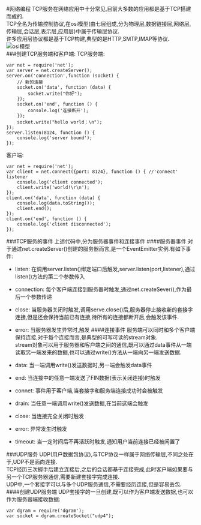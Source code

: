 #网络编程
TCP服务在网络应用中十分常见,目前大多数的应用都是基于TCP搭建而成的.  
TCP全名为传输控制协议,在osi模型(由七层组成,分为物理层,数据链接层,网络层,传输层,会话层,表示层,应用层)中属于传输层协议.   
许多应用层协议都是基于TCP构建,典型的是HTTP,SMTP,IMAP等协议.  
![osi模型](http://oy99ekzhi.bkt.clouddn.com/18.jpg)   
###创建TCP服务端和客户端:
TCP服务端:  

	var net = require('net');
	var server = net.createServer();
	server.on('connection',function (socket) {
		// 新的连接
		socket.on('data', function (data) {
			socket.write("你好");
		});
		socket.on('end', function () {
			console.log('连接断开');
		});
		socket.write("hello world：\n");
	});
	server.listen(8124, function () {
		console.log('server bound');
	});

客户端:
	
	var net = require('net');
	var client = net.connect({port: 8124}, function () { //'connect' listener
		console.log('client connected');
		client.write('world!\r\n');
	});
	client.on('data', function (data) {
		console.log(data.toString());
		client.end();
	});
	client.on('end', function () {
		console.log('client disconnected');
	});
###TCP服务的事件
上述代码中,分为服务器事件和连接事件
####服务器事件
对于通过net.createServer()创建的服务器而言,是一个EventEmitter实例.有如下事件:  

- listen: 在调用server.listen()绑定端口后触发,server.listen(port,listener),通过listen()方法的第二个参数传入
- connection: 每个客户端连接到服务器时触发,通过net.createSever(),作为最后一个参数传递
- close: 当服务器关闭时触发,调用serve.close()后,服务器停止接收新的套接字连接,但是还会保持当前已有连接,待所有的连接都断开后,会触发该事件.
- error: 当服务器发生异常时,触发
####连接事件
服务端可以同时和多个客户端保持连接,对于每个连接而言,是典型的可写可读的stream对象.  
stream对象可以用于服务器和客户端之间的通信,既可以通过data事件从一端读取另一端发来的数据,也可以通过write()方法从一端向另一端发送数据.

- data: 当一端调用write()发送数据时,另一端会触发data事件
- end: 当连接中的任意一端发送了FIN数据(表示关闭连接)时触发
- connet: 事件用于客户端,当套接字和服务端连接成功时会被触发
- drain: 当任意一端调用write()发送数据,在当前这端会触发
- close: 当连接完全关闭时触发
- error: 异常发生时触发
- timeout: 当一定时间后不再活跃时触发,通知用户当前连接已经被闲置了

###UDP服务
UDP(用户数据包协议),与TCP协议一样属于网络传输层,不同之处在于,UDP不是面向连接.  
TCP经历三次握手后建立连接后,之后的会话都基于连接完成,此时客户端如果要与另一个TCP服务器通信,需要新建套接字完成连接.  
UDP中,一个套接字可以与多个UDP服务通信,不需要经历连接,但是容易丢包.
####创建UDP服务端
UDP套接字的一旦创建,既可以作为客户端发送数据,也可以作为服务器端接收数据:
	
	var dgram = require('dgram');
	var socket = dgram.createSocket("udp4");
	



